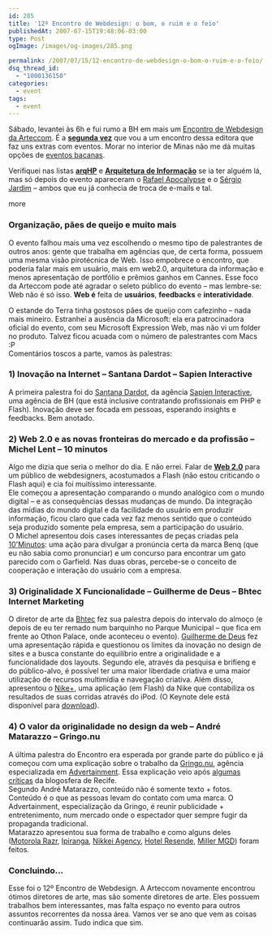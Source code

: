 ```yaml
---
id: 285
title: '12º Encontro de Webdesign: o bom, o ruim e o feio'
publishedAt: 2007-07-15T19:48:06-03:00
type: Post
ogImage: /images/og-images/285.png

permalink: /2007/07/15/12-encontro-de-webdesign-o-bom-o-ruim-e-o-feio/
dsq_thread_id:
  - "1000136150"
categories:
  - event
tags:
  - event
---
```

Sábado, levantei às 6h e fui rumo a BH em mais um [Encontro de Webdesign da Arteccom](http://arteccom.com.br/encontro/). É a [**segunda vez**](https://leonardofaria.net/2005/07/10/10-encontro-de-webdesign-o-bom-o-ruim-e-o-feio/) que vou a um encontro dessa editora que faz uns extras com eventos. Morar no interior de Minas não me dá muitas opções de [eventos bacanas](http://code.google.com/events/developerday/). 

Verifiquei nas listas [**arqHP**](http://groups.google.com/group/arqhp) e [**Arquitetura de Informação**](http://www.guilhermo.com/ai_biblioteca/referencialink.asp?referencia=96) se ia ter alguém lá, mas só depois do evento apareceram o [Rafael Apocalypse](http://www.ideiadigital.ppg.br/) e o [Sérgio Jardim](http://www.plasmadesign.com.br/) – ambos que eu já conhecia de troca de e-mails e tal.

<span className="hidden">more</span>

### Organização, pães de queijo e muito mais

O evento falhou mais uma vez escolhendo o mesmo tipo de palestrantes de outros anos: gente que trabalha em agências que, de certa forma, possuem uma mesma visão pirotécnica de Web. Isso empobrece o encontro, que poderia falar mais em usuário, mais em web2.0, arquitetura da informação e menos apresentação de portfólio e prêmios ganhos em Cannes. Esse foco da Arteccom pode até agradar o seleto público do evento – mas lembre-se: Web não é só isso. **Web é** feita de **usuários**, **feedbacks** e **interatividade**.

O estande do Terra tinha gostosos pães de queijo com cafezinho – nada mais mineiro. Estranhei a ausência da Microsoft: ela era patrocinadora oficial do evento, com seu Microsoft Expression Web, mas não vi um folder no produto. Talvez ficou acuada com o número de palestrantes com Macs :P  
Comentários toscos a parte, vamos às palestras:

### 1) Inovação na Internet – Santana Dardot – Sapien Interactive

A primeira palestra foi do [Santana Dardot](http://orga.ws/), da agência [Sapien Interactive](http://www.tastesapien.com/), uma agência de BH (que está inclusive contratando profissionais em PHP e Flash). Inovação deve ser focada em pessoas, esperando insights e feedbacks. Bem anotado.

### 2) Web 2.0 e as novas fronteiras do mercado e da profissão – Michel Lent – 10 minutos

Algo me dizia que seria o melhor do dia. E não errei. Falar de [**Web 2.0**](https://leonardofaria.net/2006/07/06/web2oh/) para um público de webdesigners, acostumados a Flash (não estou criticando o Flash aqui) e cia foi muitíssimo interessante.  
Ele começou a apresentação comparando o mundo analógico com o mundo digital – e as consequências dessas mudanças de mundo. Da integração das mídias do mundo digital e da facilidade do usuário em produzir informação, ficou claro que cada vez faz menos sentido que o conteúdo seja produzido somente pela empresa, sem a participação do usuário.  
O Michel apresentou dois cases interessantes de peças criadas pela [10'Minutos](http://10minutos.com.br/): uma ação para divulgar a pronúncia certa da marca Benq (que eu não sabia como pronunciar) e um concurso para encontrar um gato parecido com o Garfield. Nas duas obras, percebe-se o conceito de cooperação e interação do usuário com a empresa.

### 3) Originalidade X Funcionalidade – Guilherme de Deus – Bhtec Internet Marketing

O diretor de arte da [Bhtec](http://www.bhtec.com.br) fez sua palestra depois do intervalo do almoço (e depois de eu ter remado num barquinho no Parque Municipal – que fica em frente ao Othon Palace, onde aconteceu o evento). [Guilherme de Deus](http://www.guideus.com.br) fez uma apresentação rápida e questionou os limites da inovação no design de sites e a busca constante do equilíbrio entre a originalidade e a funcionalidade dos layouts. Segundo ele, através da pesquisa e brifieng e do público-alvo, é possível ter uma maior liberdade criativa e uma maior utilização de recursos multimídia e navegação criativa. Além disso, apresentou o [Nike+](http://nikeplus.nike.com/nikeplus/), uma aplicação (em Flash) da Nike que contabiliza os resultados de suas corridas através do iPod. (O Keynote dele está disponível para [download](http://www.guideus.com.br/EWD/)).

### 4) O valor da originalidade no design da web – André Matarazzo – Gringo.nu

A última palestra do Encontro era esperada por grande parte do público e já começou com uma explicação sobre o trabalho da [Gringo.nu](http://www.gringo.nu), agência especializada em [Advertainment](http://en.wikipedia.org/wiki/Advertainment). Essa explicação veio após [algumas](http://rodrigomuniz.com/blog/12-encontro-de-web-design-em-recife/) [críticas](http://fatorw.com/2007/06/18/impressoes-sobre-o-12º-encontro-de-web-design-no-recife/) da blogosfera de Recife.  
Segundo André Matarazzo, conteúdo não é somente texto + fotos. Conteúdo é o que as pessoas levam do contato com uma marca. O Advertainment, especialização da Gringo, é reunir publicidade + entretenimento, num mercado onde o espectador quer sempre fugir da propaganda tradicional.  
Matarazzo apresentou sua forma de trabalho e como alguns deles ([Motorola Razr](http://www.gringo.nu/projects/motorola-rzr2/), [Ipiranga](http://www.gringo.nu/projects/ipiranga-xgames/flash.html), [Nikkei Agency](http://www.gringo.nu/projects/nikkei/), [Hotel Resende](http://www.gringo.nu/projects/resende/), [Miller MGD](http://www.gringo.nu/projects/miller/)) foram feitos.

### Concluindo&#8230;

Esse foi o 12º Encontro de Webdesign. A Arteccom novamente encontrou ótimos diretores de arte, mas são somente diretores de arte. Eles possuem trabalhos bem interessantes, mas falta espaço no evento para outros assuntos recorrentes da nossa área. Vamos ver se ano que vem as coisas continuarão assim. Tudo indica que sim.
